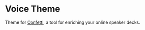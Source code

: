 # Voice Theme
Theme for [Confetti](https://github.com/andreamangano/confetti-cli), a tool for enriching your online speaker decks.

